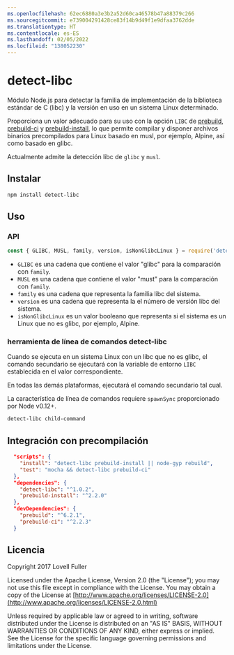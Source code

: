 ```yaml
---
ms.openlocfilehash: 62ec6880a3e3b2a52d60ca46578b47a88379c266
ms.sourcegitcommit: e739004291428ce83f14b9d49f1e9dfaa3762dde
ms.translationtype: HT
ms.contentlocale: es-ES
ms.lasthandoff: 02/05/2022
ms.locfileid: "138052230"
---
```

# <a name="detect-libc"></a>detect-libc

Módulo Node.js para detectar la familia de implementación de la biblioteca estándar de C (libc) y la versión en uso en un sistema Linux determinado.

Proporciona un valor adecuado para su uso con la opción `LIBC` de [prebuild](https://www.npmjs.com/package/prebuild), [prebuild-ci](https://www.npmjs.com/package/prebuild-ci) y [prebuild-install](https://www.npmjs.com/package/prebuild-install), lo que permite compilar y disponer archivos binarios precompilados para Linux basado en musl, por ejemplo, Alpine, así como basado en glibc.

Actualmente admite la detección libc de `glibc` y `musl`.

## <a name="install"></a>Instalar

```sh
npm install detect-libc
```

## <a name="usage"></a>Uso

### <a name="api"></a>API

```js
const { GLIBC, MUSL, family, version, isNonGlibcLinux } = require('detect-libc');
```

* `GLIBC` es una cadena que contiene el valor "glibc" para la comparación con `family`.
* `MUSL` es una cadena que contiene el valor "must" para la comparación con `family`.
* `family` es una cadena que representa la familia libc del sistema.
* `version` es una cadena que representa la el número de versión libc del sistema.
* `isNonGlibcLinux` es un valor booleano que representa si el sistema es un Linux que no es glibc, por ejemplo, Alpine.

### <a name="detect-libc-command-line-tool"></a>herramienta de línea de comandos detect-libc

Cuando se ejecuta en un sistema Linux con un libc que no es glibc, el comando secundario se ejecutará con la variable de entorno `LIBC` establecida en el valor correspondiente.

En todas las demás plataformas, ejecutará el comando secundario tal cual.

La característica de línea de comandos requiere `spawnSync` proporcionado por Node v0.12+.

```sh
detect-libc child-command
```

## <a name="integrating-with-prebuild"></a>Integración con precompilación

```json
  "scripts": {
    "install": "detect-libc prebuild-install || node-gyp rebuild",
    "test": "mocha && detect-libc prebuild-ci"
  },
  "dependencies": {
    "detect-libc": "^1.0.2",
    "prebuild-install": "^2.2.0"
  },
  "devDependencies": {
    "prebuild": "^6.2.1",
    "prebuild-ci": "^2.2.3"
  }
```

## <a name="licence"></a>Licencia

Copyright 2017 Lovell Fuller

Licensed under the Apache License, Version 2.0 (the "License"); you may not use this file except in compliance with the License.
You may obtain a copy of the License at [http://www.apache.org/licenses/LICENSE-2.0](http://www.apache.org/licenses/LICENSE-2.0.html)

Unless required by applicable law or agreed to in writing, software distributed under the License is distributed on an "AS IS" BASIS, WITHOUT WARRANTIES OR CONDITIONS OF ANY KIND, either express or implied.
See the License for the specific language governing permissions and limitations under the License.
